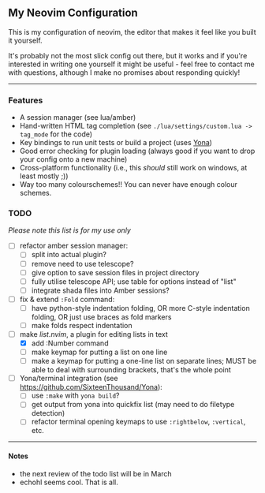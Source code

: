 ## My Neovim Configuration

This is my configuration of neovim, the editor that makes it feel like you 
built it yourself.

It's probably not the most slick config out there, but it works and if you're
interested in writing one yourself it might be useful - feel free to contact
me with questions, although I make no promises about responding quickly!

---

### Features

- A session manager (see lua/amber)
- Hand-written HTML tag completion (see `./lua/settings/custom.lua -> 
  tag_mode` for the code)
- Key bindings to run unit tests or build a project (uses 
  [Yona](https://github.com/SixteenThousand/Yona))
- Good error checking for plugin loading (always good if you want to drop 
  your config onto a new machine)
- Cross-platform functionality (i.e., this *should* still work on windows, 
  at least mostly ;))
- Way too many colourschemes!! You can never have enough colour schemes.


### TODO

*Please note this list is for my use only*
- [ ] refactor amber session manager:
    - [ ] split into actual plugin?
    - [ ] remove need to use telescope?
    - [ ] give option to save session files in project directory
    - [ ] fully utilise telescope API; use table for options instead of 
      "list"
    - [ ] integrate shada files into Amber sessions?
- [ ] fix & extend `:Fold` command:
    - [ ] have python-style indentation folding, OR more C-style indentation 
      folding, OR just use braces as fold markers
    - [ ] make folds respect indentation
- [ ] make *list.nvim*, a plugin for editing lists in text
    - [x] add :Number command
    - [ ] make keymap for putting a list on one line
    - [ ] make a keymap for putting a one-line list on separate lines; MUST be 
      able to deal with surrounding brackets, that's the whole point
- [ ] Yona/terminal integration (see 
  <https://github.com/SixteenThousand/Yona>):
    - [ ] use `:make` with `yona build`?
    - [ ] get output from yona into quickfix list (may need to do filetype 
      detection)
    - [ ] refactor terminal opening keymaps to use `:rightbelow`, 
      `:vertical`, etc.

---

#### Notes

- the next review of the todo list will be in March
- echohl seems cool. That is all.
